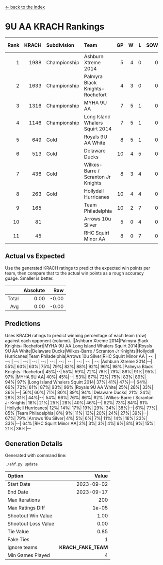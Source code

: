 [<- back to the index](readme.md)
# 9U AA KRACH Rankings
Rank|KRACH|Subdivision|Team|GP|W|L|SOW|SOL|T|SoS|Exp Wins|Win Diff
---:|---:|:---|:---|---:|---:|---:|---:|---:|---:|---:|---:|---:
1|1988|Championship|Ashburn Xtreme 2014|5|4|0|0|0|1|352|4.8|-0.0
2|1633|Championship|Palmyra Black Knights- Rochefort|4|3|0|0|0|1|360|3.9|0.0
3|1316|Championship|MYHA 9U AA|7|5|1|0|0|1|471|5.8|-0.0
4|1146|Championship|Long Island Whalers Squirt 2014|7|5|1|0|0|1|436|5.8|-0.0
5|649|Gold|Royals 9U AA White|8|5|1|0|0|2|270|6.7|0.0
6|513|Gold|Delaware Ducks|10|4|5|0|0|1|995|4.8|-0.0
7|436|Gold|Wilkes-Barre / Scranton Jr Knights|8|3|4|0|0|1|807|3.9|0.0
8|263|Gold|Hollydell Hurricanes|10|4|4|0|0|2|322|5.7|0.0
9|165||Team Philadelphia|10|2|7|0|0|1|906|2.9|0.0
10|81||Arrows 10u Silver|5|0|4|0|0|1|579|0.9|0.0
11|45||RHC Squirt Minor AA|8|0|7|0|0|1|599|0.9|0.0

## Actual vs Expected
Use the generated KRACH ratings to predict the expected win points per team, then compare that to the actual win points as a rough accuracy guage. Smaller is better.

||Absolute|Raw
|---:|---:|---:
|Total|0.00|-0.00
|Avg|0.00|-0.00

## Predictions
Uses KRACH ratings to predict winning percentage of each team (row) against each opponent (column).
||Ashburn Xtreme 2014|Palmyra Black Knights- Rochefort|MYHA 9U AA|Long Island Whalers Squirt 2014|Royals 9U AA White|Delaware Ducks|Wilkes-Barre / Scranton Jr Knights|Hollydell Hurricanes|Team Philadelphia|Arrows 10u Silver|RHC Squirt Minor AA
| --: | --: | --: | --: | --: | --: | --: | --: | --: | --: | --: | --: 
|Ashburn Xtreme 2014|--| 55%| 60%| 63%| 75%| 79%| 82%| 88%| 92%| 96%| 98%
|Palmyra Black Knights- Rochefort| 45%|--| 55%| 59%| 72%| 76%| 79%| 86%| 91%| 95%| 97%
|MYHA 9U AA| 40%| 45%|--| 53%| 67%| 72%| 75%| 83%| 89%| 94%| 97%
|Long Island Whalers Squirt 2014| 37%| 41%| 47%|--| 64%| 69%| 72%| 81%| 87%| 93%| 96%
|Royals 9U AA White| 25%| 28%| 33%| 36%|--| 56%| 60%| 71%| 80%| 89%| 94%
|Delaware Ducks| 21%| 24%| 28%| 31%| 44%|--| 54%| 66%| 76%| 86%| 92%
|Wilkes-Barre / Scranton Jr Knights| 18%| 21%| 25%| 28%| 40%| 46%|--| 62%| 73%| 84%| 91%
|Hollydell Hurricanes| 12%| 14%| 17%| 19%| 29%| 34%| 38%|--| 61%| 77%| 85%
|Team Philadelphia|  8%|  9%| 11%| 13%| 20%| 24%| 27%| 39%|--| 67%| 79%
|Arrows 10u Silver|  4%|  5%|  6%|  7%| 11%| 14%| 16%| 23%| 33%|--| 64%
|RHC Squirt Minor AA|  2%|  3%|  3%|  4%|  6%|  8%|  9%| 15%| 21%| 36%|--

## Generation Details

Generated with command line:
```
./ahf.py update
```

| Option | Value |
| :----- | ----: |
| Start Date | 2023-09-02 |
| End Date | 2023-09-17 |
| Max Iterations | 200 |
| Max Ratings Diff | 1e-05 |
| Shootout Win Value | 1.00 |
| Shootout Loss Value | 0.00 |
| Tie Value | 0.85 |
| Fake Ties | 1 |
| Ignore teams | __KRACH_FAKE_TEAM__ |
| Min Games Played | 4 |

